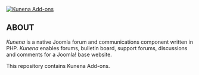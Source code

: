 
[![Kunena Add-ons](https://www.kunena.org/images/logo.png)](https://www.kunena.org)



## ABOUT

*Kunena* is a native Joomla forum and communications component written in PHP. *Kunena* enables forums, bulletin board, support forums, discussions and comments for a Joomla! base website.

This repository contains Kunena Add-ons.
